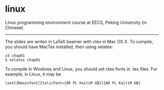 # linux
Linux programming environment course at EECS, Peking University (in Chinese)

---

The slides are writen in LaTeX beamer with ctex in Mac OS X. To compile, you should have MacTex installed, then using xelatex:

```
cd chap01
$ xelatex chap01 
```

To compile in Windows and Linux, you should set ctex fonts in .tex files. For example, in Linux, it may be 

```
\setCJKmainfont[ItalicFont={AR PL KaitiM GB}]{AR PL KaitiM GB}
```
